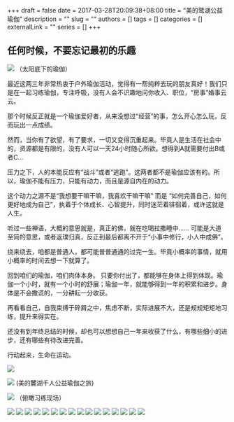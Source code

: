 +++
draft = false
date = 2017-03-28T20:09:38+08:00
title = "美的鹭湖公益瑜伽"
description = ""
slug = ""
authors = []
tags = []
categories = []
externalLink = ""
series = []
+++


## **任何时候，不要忘记最初的乐趣**

![](https://raw.githubusercontent.com/lshcool/pic/master/202112131827797.jpg)
（太阳底下的瑜伽）



最近这两三年非常热衷于户外瑜伽活动，觉得有一帮纯粹去玩的朋友真好！我们只是在一起习练瑜伽，专注呼吸，没有人会不识趣地问你收入、职位，“房事”婚事云云。

那个时候反正就是一个瑜伽爱好者，从来没想过“经营”的事，怎么开心怎么玩，反而玩出一点成绩。

然而，当你有了欲望，有了要求，一切又变得沉重起来。毕竟人是生活在社会中的，资源都是有限的，没有人可以一天24小时随心所欲。想得到A就需要付出B或者C...

压力之下，人的本能反应有“战斗”或者“逃跑”。这两者都不是瑜伽应该有的。所以，瑜伽不能有压力，只能有动力，而且是源自内在的动力。

这个动力之源不是“我想要干嘛干嘛，我喜欢干嘛干嘛” 而是 “如何完善自己，如何更好地成为自己”，执着于个体成长、心智提升，同时迷茫着徘徊着，或许这就是人生。

听过一些禅语，大概的意思就是，真正的佛，就在吃喝拉撒睡中…… 可能是大道至简的意思，或者返璞归真，反正到最后都离不开于“小事中修行，小人中成佛”。

绕来绕去，咱都是普通人，都可能普普通通的过完一生。毕竟小概率的事情，就用小概率的时间去想一下就算了。

回到咱们的瑜伽，咱们肉体本身。 只要你付出了，都能够在身体上得到体现。瑜伽一个小时，就有一个小时的舒展；瑜伽一年，就能够得到一年的积累和进步。身体是不会撒谎的，一分耕耘一分收获。

再看看自己，自我束缚于碎屑之中，焦虑不断，实际进展不大，还是规规矩矩地习练，提升来得实在。

还没有到年终总结的时候，却也可以想想自己一年来收获了什么，有哪些细小的进步，还有哪些有待改进完善。

行动起来，生命在运动。




![](https://raw.githubusercontent.com/lshcool/pic/master/202112131827798.jpg)

![](https://raw.githubusercontent.com/lshcool/pic/master/202112131827799.jpg)
(美的麓湖千人公益瑜伽之旅)

![](https://raw.githubusercontent.com/lshcool/pic/master/202112131827800.jpg)
（俯瞰习练现场）

![](https://raw.githubusercontent.com/lshcool/pic/master/202112131827801.jpg)
![](https://raw.githubusercontent.com/lshcool/pic/master/202112131827802.jpg)
![](https://raw.githubusercontent.com/lshcool/pic/master/202112131827804.jpg)
![](https://raw.githubusercontent.com/lshcool/pic/master/202112131827805.jpg)
![](https://raw.githubusercontent.com/lshcool/pic/master/202112131827806.jpg)
![](https://raw.githubusercontent.com/lshcool/pic/master/202112131827807.jpg)
![](https://raw.githubusercontent.com/lshcool/pic/master/202112131827808.jpg)
![](https://raw.githubusercontent.com/lshcool/pic/master/202112131827809.jpg)
![](https://raw.githubusercontent.com/lshcool/pic/master/202112131827810.jpg)
![](https://raw.githubusercontent.com/lshcool/pic/master/202112131827811.jpg)
![](https://raw.githubusercontent.com/lshcool/pic/master/202112131827812.jpg)
![](https://raw.githubusercontent.com/lshcool/pic/master/202112131827813.jpg)
![](https://raw.githubusercontent.com/lshcool/pic/master/202112131827814.jpg)
![](https://raw.githubusercontent.com/lshcool/pic/master/202112131827815.jpg)
![](https://raw.githubusercontent.com/lshcool/pic/master/202112131827816.jpg)
![](https://raw.githubusercontent.com/lshcool/pic/master/202112131827817.jpg)